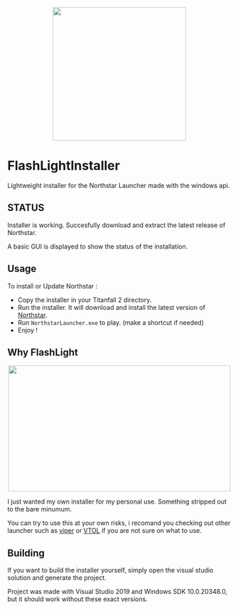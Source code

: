 <p align="center">
  <img width="300" height="300" src="https://media.discordapp.net/attachments/1102373220121845880/1114093331845222440/flashlight_ns_final.png">
</p>

# FlashLightInstaller

Lightweight installer for the Northstar Launcher made with the windows api.

## STATUS

Installer is working. Succesfully download and extract the latest release of Northstar.

A basic GUI is displayed to show the status of the installation.

## Usage

To install or Update Northstar :

- Copy the installer in your Titanfall 2 directory.
- Run the installer. It will download and install the latest version of [Northstar](https://github.com/R2Northstar/Northstar).
- Run `NorthstarLauncher.exe` to play. (make a shortcut if needed)
- Enjoy !

## Why FlashLight

<p align="center">
  <img width="500" height="283" src="https://imgs.xkcd.com/comics/standards.png">
</p>

I just wanted my own installer for my personal use. Something stripped out to the bare minumum.

You can try to use this at your own risks, i recomand you checking out other launcher such as [viper](https://github.com/0neGal/viper) or [VTOL](https://github.com/R2NorthstarTools/VTOL) if you are not sure on what to use.

## Building

If you want to build the installer yourself, simply open the visual studio solution and generate the project.

Project was made with Visual Studio 2019 and Windows SDK 10.0.20348.0, but it should work without these exact versions.
